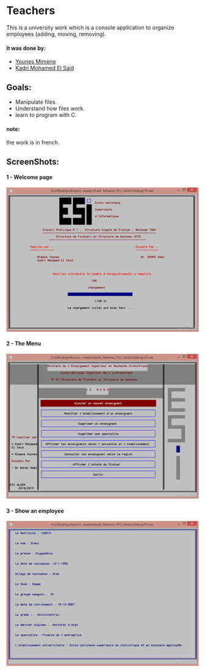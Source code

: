 # Teachers
This is a university work which is a console application to organize employees (adding, moving, removing).  
#### It was done by:
 - [Younes Mimene](https://github.com/younes38)
 - [Kadri Mohamed El Said](https://github.com/iDOVICSA)
## Goals:
 - Manipulate files.
 - Understand how files work.
 - learn to program with C.

#### note: 
the work is in french.

## ScreenShots:
#### 1 - Welcome page
 ![Welcome Page](https://github.com/younes38/Teachers/blob/master/ScreenShots/cap1.PNG)  
 
#### 2 - The Menu
 ![Menu](https://github.com/younes38/Teachers/blob/master/ScreenShots/cap2.PNG)  
 
#### 3 - Show an employee
 ![Show an employee](https://github.com/younes38/Teachers/blob/master/ScreenShots/cap3.PNG)  
